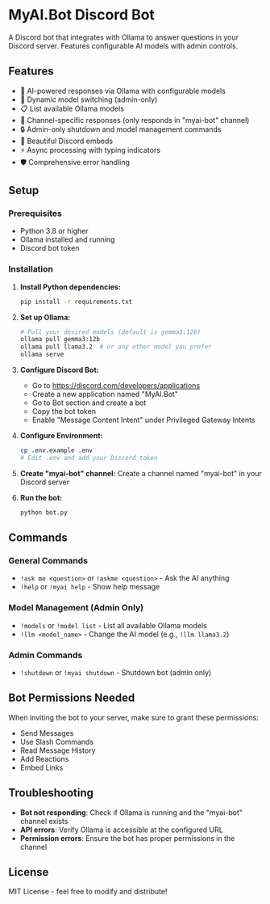 # MyAI.Bot Discord Bot

A Discord bot that integrates with Ollama to answer questions in your Discord server. Features configurable AI models with admin controls.

## Features

- 🤖 AI-powered responses via Ollama with configurable models
- 🔧 Dynamic model switching (admin-only)
- 📋 List available Ollama models
- 🎯 Channel-specific responses (only responds in "myai-bot" channel)
- 🔒 Admin-only shutdown and model management commands
- 📱 Beautiful Discord embeds
- ⚡ Async processing with typing indicators
- 🛡️ Comprehensive error handling

## Setup

### Prerequisites
- Python 3.8 or higher
- Ollama installed and running
- Discord bot token

### Installation

1. **Install Python dependencies:**
   ```bash
   pip install -r requirements.txt
   ```

2. **Set up Ollama:**
   ```bash
   # Pull your desired models (default is gemma3:12b)
   ollama pull gemma3:12b
   ollama pull llama3.2  # or any other model you prefer
   ollama serve
   ```

3. **Configure Discord Bot:**
   - Go to https://discord.com/developers/applications
   - Create a new application named "MyAI.Bot"
   - Go to Bot section and create a bot
   - Copy the bot token
   - Enable "Message Content Intent" under Privileged Gateway Intents

4. **Configure Environment:**
   ```bash
   cp .env.example .env
   # Edit .env and add your Discord token
   ```

5. **Create "myai-bot" channel:**
   Create a channel named "myai-bot" in your Discord server

6. **Run the bot:**
   ```bash
   python bot.py
   ```

## Commands

### General Commands
- `!ask me <question>` or `!askme <question>` - Ask the AI anything
- `!help` or `!myai help` - Show help message

### Model Management (Admin Only)
- `!models` or `!model list` - List all available Ollama models
- `!llm <model_name>` - Change the AI model (e.g., `!llm llama3.2`)

### Admin Commands
- `!shutdown` or `!myai shutdown` - Shutdown bot (admin only)

## Bot Permissions Needed

When inviting the bot to your server, make sure to grant these permissions:
- Send Messages
- Use Slash Commands  
- Read Message History
- Add Reactions
- Embed Links

## Troubleshooting

- **Bot not responding**: Check if Ollama is running and the "myai-bot" channel exists
- **API errors**: Verify Ollama is accessible at the configured URL
- **Permission errors**: Ensure the bot has proper permissions in the channel

## License

MIT License - feel free to modify and distribute!

